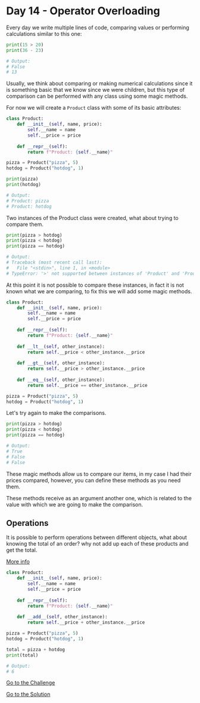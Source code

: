 # Day 14 - Operator Overloading

Every day we write multiple lines of code, comparing values or performing calculations similar to this one:

```python
print(15 > 20)
print(36 - 23)

# Output:
# False
# 13
```

Usually, we think about comparing or making numerical calculations since it is something basic that we know since we were children, but this type of comparison can be performed with any class using some magic methods.

For now we will create a `Product` class with some of its basic attributes:

```python
class Product:
    def __init__(self, name, price):
        self.__name = name
        self.__price = price
    
    def __repr__(self):
        return f"Product: {self.__name}"

pizza = Product("pizza", 5)
hotdog = Product("hotdog", 1)

print(pizza)
print(hotdog)

# Output:
# Product: pizza
# Product: hotdog
```

Two instances of the Product class were created, what about trying to compare them.

```python
print(pizza > hotdog)
print(pizza < hotdog)
print(pizza == hotdog)

# Output:
# Traceback (most recent call last):
#   File "<stdin>", line 1, in <module>
# TypeError: '>' not supported between instances of 'Product' and 'Product'
```

At this point it is not possible to compare these instances, in fact it is not known what we are comparing, to fix this we will add some magic methods.

```python
class Product:
    def __init__(self, name, price):
        self.__name = name
        self.__price = price
    
    def __repr__(self):
        return f"Product: {self.__name}"
    
    def __lt__(self, other_instance):
        return self.__price < other_instance.__price
    
    def __gt__(self, other_instance):
        return self.__price > other_instance.__price
    
    def __eq__(self, other_instance):
        return self.__price == other_instance.__price

pizza = Product("pizza", 5)
hotdog = Product("hotdog", 1)
```

Let's try again to make the comparisons.

```python
print(pizza > hotdog)
print(pizza < hotdog)
print(pizza == hotdog)

# Output:
# True
# False
# False
```

These magic methods allow us to compare our items, in my case I had their prices compared, however, you can define these methods as you need them.

These methods receive as an argument another one, which is related to the value with which we are going to make the comparison.

## Operations

It is possible to perform operations between different objects, what about knowing the total of an order? why not add up each of these products and get the total.

[More info](https://docs.python.org/3/reference/datamodel.html#emulating-numeric-types)

```python
class Product:
    def __init__(self, name, price):
        self.__name = name
        self.__price = price
    
    def __repr__(self):
        return f"Product: {self.__name}"
    
    def __add__(self, other_instance):
        return self.__price + other_instance.__price

pizza = Product("pizza", 5)
hotdog = Product("hotdog", 1)

total = pizza + hotdog
print(total)

# Output:
# 6
```

[Go to the Challenge](https://github.com/estebansolo/Python30/blob/master/exercises/14_operator_overloading.py)

[Go to the Solution](https://github.com/estebansolo/Python30/blob/master/solutions/14_operator_overloading.py)